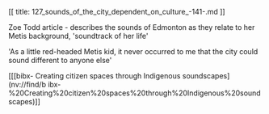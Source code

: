 [[
title: 127_sounds_of_the_city_dependent_on_culture_-141-.md
]]

Zoe Todd article - describes the sounds of Edmonton as they relate to her
Metis background, 'soundtrack of her life'

  

'As a little red-headed Metis kid, it never occurred to me that the city could
sound different to anyone else'

  

\[\[[bibx- Creating citizen spaces through Indigenous soundscapes](nv://find/b
ibx-%20Creating%20citizen%20spaces%20through%20Indigenous%20soundscapes)\]\]
